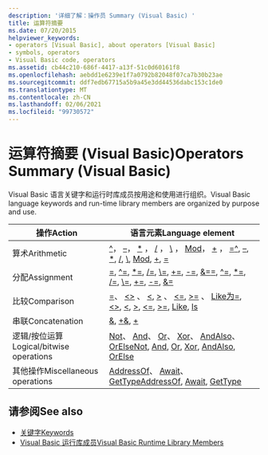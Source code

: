 ```yaml
---
description: '详细了解：操作员 Summary (Visual Basic) '
title: 运算符摘要
ms.date: 07/20/2015
helpviewer_keywords:
- operators [Visual Basic], about operators [Visual Basic]
- symbols, operators
- Visual Basic code, operators
ms.assetid: cb44c210-686f-4417-a13f-51c0d60161f8
ms.openlocfilehash: aebdd1e6239e1f7a0792b82048f07ca7b30b23ae
ms.sourcegitcommit: ddf7edb67715a5b9a45e3dd44536dabc153c1de0
ms.translationtype: MT
ms.contentlocale: zh-CN
ms.lasthandoff: 02/06/2021
ms.locfileid: "99730572"
---
```

# <a name="operators-summary-visual-basic"></a><span data-ttu-id="df48b-103">运算符摘要 (Visual Basic)</span><span class="sxs-lookup"><span data-stu-id="df48b-103">Operators Summary (Visual Basic)</span></span>

<span data-ttu-id="df48b-104">Visual Basic 语言关键字和运行时库成员按用途和使用进行组织。</span><span class="sxs-lookup"><span data-stu-id="df48b-104">Visual Basic language keywords and run-time library members are organized by purpose and use.</span></span>  
  
|<span data-ttu-id="df48b-105">操作</span><span class="sxs-lookup"><span data-stu-id="df48b-105">Action</span></span>|<span data-ttu-id="df48b-106">语言元素</span><span class="sxs-lookup"><span data-stu-id="df48b-106">Language element</span></span>|  
|------------|----------------------|  
|<span data-ttu-id="df48b-107">算术</span><span class="sxs-lookup"><span data-stu-id="df48b-107">Arithmetic</span></span>|<span data-ttu-id="df48b-108">[^](../operators/exponentiation-operator.md)， [–](../operators/subtraction-operator.md)， [\*](../operators/multiplication-operator.md) ， [/](../operators/floating-point-division-operator.md) ， [\\](../operators/integer-division-operator.md) ， [Mod](../operators/mod-operator.md)， [+](../operators/addition-operator.md) ， [=](../operators/assignment-operator.md)</span><span class="sxs-lookup"><span data-stu-id="df48b-108">[^](../operators/exponentiation-operator.md), [–](../operators/subtraction-operator.md), [\*](../operators/multiplication-operator.md), [/](../operators/floating-point-division-operator.md), [\\](../operators/integer-division-operator.md), [Mod](../operators/mod-operator.md), [+](../operators/addition-operator.md), [=](../operators/assignment-operator.md)</span></span>|  
|<span data-ttu-id="df48b-109">分配</span><span class="sxs-lookup"><span data-stu-id="df48b-109">Assignment</span></span>|<span data-ttu-id="df48b-110">[=](../operators/assignment-operator.md), [^=](../operators/exponentiation-assignment-operator.md), [\*=](../operators/multiplication-assignment-operator.md), [/=](../operators/floating-point-division-assignment-operator.md), [\\=](../operators/integer-division-assignment-operator.md), [+=](../operators/addition-assignment-operator.md), [-=](../operators/subtraction-assignment-operator.md), [&=](../operators/and-assignment-operator.md)</span><span class="sxs-lookup"><span data-stu-id="df48b-110">[=](../operators/assignment-operator.md), [^=](../operators/exponentiation-assignment-operator.md), [\*=](../operators/multiplication-assignment-operator.md), [/=](../operators/floating-point-division-assignment-operator.md), [\\=](../operators/integer-division-assignment-operator.md), [+=](../operators/addition-assignment-operator.md), [-=](../operators/subtraction-assignment-operator.md), [&=](../operators/and-assignment-operator.md)</span></span>|  
|<span data-ttu-id="df48b-111">比较</span><span class="sxs-lookup"><span data-stu-id="df48b-111">Comparison</span></span>|<span data-ttu-id="df48b-112">[=](../operators/comparison-operators.md)、 [<>](../operators/comparison-operators.md) 、 [\<](../operators/comparison-operators.md), [>](../operators/comparison-operators.md) 、 [\<=](../operators/comparison-operators.md), [>=](../operators/comparison-operators.md) 、 [Like](../operators/like-operator.md)[为](../operators/is-operator.md)</span><span class="sxs-lookup"><span data-stu-id="df48b-112">[=](../operators/comparison-operators.md), [<>](../operators/comparison-operators.md), [\<](../operators/comparison-operators.md), [>](../operators/comparison-operators.md), [\<=](../operators/comparison-operators.md), [>=](../operators/comparison-operators.md), [Like](../operators/like-operator.md), [Is](../operators/is-operator.md)</span></span>|  
|<span data-ttu-id="df48b-113">串联</span><span class="sxs-lookup"><span data-stu-id="df48b-113">Concatenation</span></span>|<span data-ttu-id="df48b-114">[&](../operators/concatenation-operator.md), [+](../operators/addition-operator.md)</span><span class="sxs-lookup"><span data-stu-id="df48b-114">[&](../operators/concatenation-operator.md), [+](../operators/addition-operator.md)</span></span>|  
|<span data-ttu-id="df48b-115">逻辑/按位运算</span><span class="sxs-lookup"><span data-stu-id="df48b-115">Logical/bitwise operations</span></span>|<span data-ttu-id="df48b-116">[Not](../operators/not-operator.md)、 [And](../operators/and-operator.md)、 [Or](../operators/or-operator.md)、 [Xor](../operators/xor-operator.md)、 [AndAlso](../operators/andalso-operator.md)、 [OrElse](../operators/orelse-operator.md)</span><span class="sxs-lookup"><span data-stu-id="df48b-116">[Not](../operators/not-operator.md), [And](../operators/and-operator.md), [Or](../operators/or-operator.md), [Xor](../operators/xor-operator.md), [AndAlso](../operators/andalso-operator.md), [OrElse](../operators/orelse-operator.md)</span></span>|  
|<span data-ttu-id="df48b-117">其他操作</span><span class="sxs-lookup"><span data-stu-id="df48b-117">Miscellaneous operations</span></span>|<span data-ttu-id="df48b-118">[AddressOf](../operators/addressof-operator.md)、 [Await](../operators/await-operator.md)、 [GetType](../operators/gettype-operator.md)</span><span class="sxs-lookup"><span data-stu-id="df48b-118">[AddressOf](../operators/addressof-operator.md), [Await](../operators/await-operator.md), [GetType](../operators/gettype-operator.md)</span></span>|  
  
## <a name="see-also"></a><span data-ttu-id="df48b-119">请参阅</span><span class="sxs-lookup"><span data-stu-id="df48b-119">See also</span></span>

- [<span data-ttu-id="df48b-120">关键字</span><span class="sxs-lookup"><span data-stu-id="df48b-120">Keywords</span></span>](index.md)
- [<span data-ttu-id="df48b-121">Visual Basic 运行库成员</span><span class="sxs-lookup"><span data-stu-id="df48b-121">Visual Basic Runtime Library Members</span></span>](../runtime-library-members.md)
